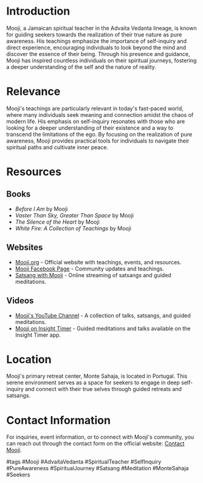# Introduction
Mooji, a Jamaican spiritual teacher in the Advaita Vedanta lineage, is known for guiding seekers towards the realization of their true nature as pure awareness. His teachings emphasize the importance of self-inquiry and direct experience, encouraging individuals to look beyond the mind and discover the essence of their being. Through his presence and guidance, Mooji has inspired countless individuals on their spiritual journeys, fostering a deeper understanding of the self and the nature of reality.

# Relevance
Mooji's teachings are particularly relevant in today's fast-paced world, where many individuals seek meaning and connection amidst the chaos of modern life. His emphasis on self-inquiry resonates with those who are looking for a deeper understanding of their existence and a way to transcend the limitations of the ego. By focusing on the realization of pure awareness, Mooji provides practical tools for individuals to navigate their spiritual paths and cultivate inner peace.

# Resources
## Books
- *Before I Am* by Mooji
- *Vaster Than Sky, Greater Than Space* by Mooji
- *The Silence of the Heart* by Mooji
- *White Fire: A Collection of Teachings* by Mooji

## Websites
- [Mooji.org](https://mooji.org) - Official website with teachings, events, and resources.
- [Mooji Facebook Page](https://www.facebook.com/mooji) - Community updates and teachings.
- [Satsang with Mooji](https://mooji.tv) - Online streaming of satsangs and guided meditations.

## Videos
- [Mooji's YouTube Channel](https://www.youtube.com/user/Mooji) - A collection of talks, satsangs, and guided meditations.
- [Mooji on Insight Timer](https://insighttimer.com/mooji) - Guided meditations and talks available on the Insight Timer app.

# Location
Mooji's primary retreat center, Monte Sahaja, is located in Portugal. This serene environment serves as a space for seekers to engage in deep self-inquiry and connect with their true selves through guided retreats and satsangs.

# Contact Information
For inquiries, event information, or to connect with Mooji's community, you can reach out through the contact form on the official website: [Contact Mooji](https://mooji.org/contact).

#tags 
#Mooji #AdvaitaVedanta #SpiritualTeacher #SelfInquiry #PureAwareness #SpiritualJourney #Satsang #Meditation #MonteSahaja #Seekers
